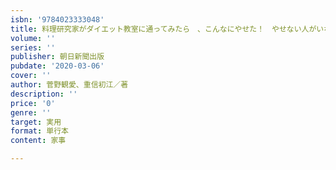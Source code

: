 ```yaml
---
isbn: '9784023333048'
title: 料理研究家がダイエット教室に通ってみたら　、こんなにやせた！　やせない人がいないと
volume: ''
series: ''
publisher: 朝日新聞出版
pubdate: '2020-03-06'
cover: ''
author: 菅野観愛、重信初江／著
description: ''
price: '0'
genre: ''
target: 実用
format: 単行本
content: 家事

---
```

